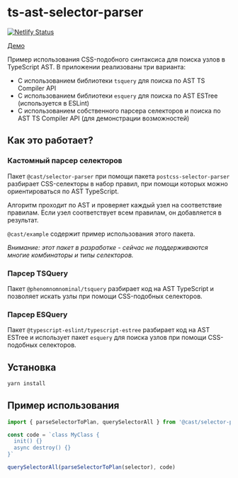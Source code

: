 # ts-ast-selector-parser

[![Netlify Status](https://api.netlify.com/api/v1/badges/09ce871f-774d-4ae2-b9a5-cfbeb432130f/deploy-status)](https://app.netlify.com/projects/cast-selector-parser/deploys)

[Демо](https://cast-selector-parser.netlify.app/)

Пример использования CSS-подобного синтаксиса для поиска узлов в TypeScript AST.
В приложении реализованы три варианта:
- С использованием библиотеки `tsquery` для поиска по AST TS Compiler API
- С использованием библиотеки `esquery` для поиска по AST ESTree (используется в ESLint)
- С использованием собственного парсера селекторов и поиска по AST TS Compiler API (для демонстрации возможностей)

## Как это работает?

### Кастомный парсер селекторов

Пакет `@cast/selector-parser` при помощи пакета `postcss-selector-parser` разбирает CSS-селекторы в набор правил, при помощи которых можно ориентироваться по AST TypeScript.

Алгоритм проходит по AST и проверяет каждый узел на соответствие правилам. Если узел соответствует всем правилам, он добавляется в результат.

`@cast/example` содержит пример использования этого пакета.

*Внимание: этот пакет в разработке - сейчас не поддерживаются многие комбинаторы и типы селекторов.*

### Парсер TSQuery

Пакет `@phenomnomnominal/tsquery` разбирает код на AST TypeScript и позволяет искать узлы при помощи CSS-подобных селекторов.

### Парсер ESQuery

Пакет `@typescript-eslint/typescript-estree` разбирает код на AST ESTree и использует пакет `esquery` для поиска узлов при помощи CSS-подобных селекторов.

## Установка

```bash
yarn install
```

## Пример использования

```ts
import { parseSelectorToPlan, querySelectorAll } from '@cast/selector-parser'

const code = `class MyClass {
  init() {}
  async destroy() {}
}`

querySelectorAll(parseSelectorToPlan(selector), code)
```